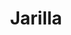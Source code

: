 ---
title: "Jarilla"
description: |
  🗺️ Análisis de itinerarios según desnivel  
  Este proyecto se centró en la capa "itinerarios.shp", transformando los valores de desnivel para obtener rangos numéricos y categorizarlos en bajo, medio y alto.  

  🏞️ Se generaron subcapas con simbología correspondiente y se elaboró un mapa final con leyenda, incluyendo núcleos urbanos y límites municipales.  

  🔧 Proyecto realizado como ejercicio práctico en el Módulo 1 del curso de Especialista en QGIS.
image: "@assets/docs/the-arcane/mage-schools/cover.jpg"
imageAlt: "Painting of a woman summoning earthen hands on a battlefield"
pubDate: 2024-07-15
modDate: 2024-08-03
---